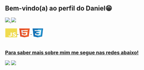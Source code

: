 ## Bem-vindo(a) ao perfil do Daniel😁

 <div>
   <a href="">
   <img height="180em" src="https://github-readme-stats.vercel.app/api?username=DanielG0dz&show_icons=true&theme=tokyonight&include_all_commits=true&count_private=true"/>
   <img height="180em" src="https://github-readme-stats.vercel.app/api/top-langs/?username=DanielG0dz&layout=compact&langs_count=6&theme=tokyonight"/>
</div>
    
<div style="display: inline_block"><br>
  <img align="center" alt="Js" height="30" width="40" src="https://raw.githubusercontent.com/devicons/devicon/master/icons/javascript/javascript-plain.svg">
  <img align="center" alt="HTML" height="30" width="40" src="https://raw.githubusercontent.com/devicons/devicon/master/icons/html5/html5-original.svg">
  <img align="center" alt="CSS" height="30" width="40" src="https://raw.githubusercontent.com/devicons/devicon/master/icons/css3/css3-original.svg">
</div>
 
<br>
 
### Para saber mais sobre mim me segue nas redes abaixo!
 
<div>
  <a href="https://www.instagram.com/danielhrsilva/" target="_blank"><img src="https://img.shields.io/badge/-Instagram-%23E4405F?style=for-the-badge&logo=instagram&logoColor=white" target="_blank"></a>
  <a href = "mailto:daniricorsilva@gmail.com"><img src="https://img.shields.io/badge/-Gmail-%23333?style=for-the-badge&logo=gmail&logoColor=white" target="_blank"></a>
